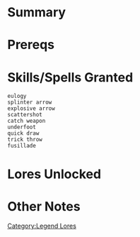# Summary

# Prereqs

# Skills/Spells Granted

`eulogy`  
`splinter arrow`  
`explosive arrow`  
`scattershot`  
`catch weapon`  
`underfoot`  
`quick draw`  
`trick throw`  
`fusillade`

# Lores Unlocked

# Other Notes

[Category:Legend Lores](Category:Legend_Lores "wikilink")
